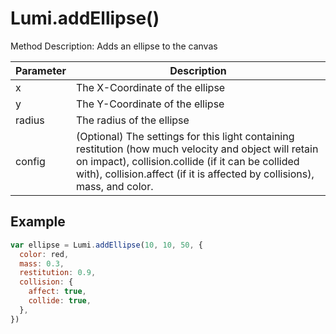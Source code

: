 # Lumi.addEllipse()

Method Description: Adds an ellipse to the canvas

| Parameter | Description                                                                                                                                                                                                                              |
| --------- | ---------------------------------------------------------------------------------------------------------------------------------------------------------------------------------------------------------------------------------------- |
| x         | The X-Coordinate of the ellipse                                                                                                                                                                                                          |
| y         | The Y-Coordinate of the ellipse                                                                                                                                                                                                          |
| radius    | The radius of the ellipse                                                                                                                                                                                                                |
| config    | (Optional) The settings for this light containing restitution (how much velocity and object will retain on impact), collision.collide (if it can be collided with), collision.affect (if it is affected by collisions), mass, and color. |

## Example

```JavaScript
var ellipse = Lumi.addEllipse(10, 10, 50, {
  color: red,
  mass: 0.3,
  restitution: 0.9,
  collision: {
    affect: true,
    collide: true,
  },
})
```